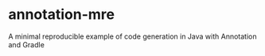 # annotation-mre
A minimal reproducible example of code generation in Java with Annotation and Gradle
